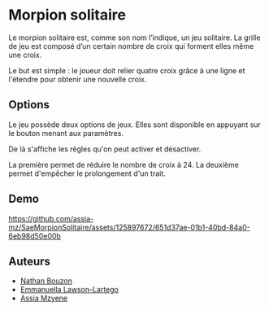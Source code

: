 
# Morpion solitaire

Le morpion solitaire est, comme son nom l’indique, un jeu solitaire. La grille de jeu est composé d’un certain nombre de croix qui forment elles même une croix.

Le but est simple : le joueur doit relier quatre croix grâce à une ligne et l'étendre pour obtenir une nouvelle croix.

## Options

Le jeu possède deux options de jeux. 
Elles sont disponible en appuyant sur le bouton menant aux paramètres. 

De là s'affiche les règles qu'on peut activer et désactiver.

La première permet de réduire le nombre de croix à 24.
La deuxième permet d'empêcher le prolongement d'un trait.

## Demo

https://github.com/assia-mz/SaeMorpionSolitaire/assets/125897672/651d37ae-01b1-40bd-84a0-6eb98d50e00b

## Auteurs

- [Nathan Bouzon](https://grond.iut-fbleau.fr/bouzon)
- [Emmanuella Lawson-Lartego](https://grond.iut-fbleau.fr/lawsonla)
- [Assia Mzyene](https://github.com/assia-mz)
